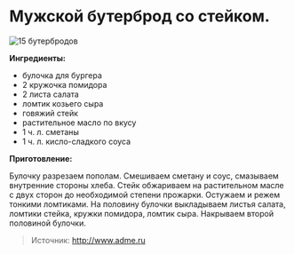 # Мужской бутерброд со стейком.

![15 бутербродов](/images/Kulinar/Salad/buter_006.jpg '15 бутербродов')

**Ингредиенты:**

- булочка для бургера
- 2 кружочка помидора
- 2 листа салата
- ломтик козьего сыра
- говяжий стейк
- растительное масло по вкусу
- 1 ч. л. сметаны
- 1 ч. л. кисло-сладкого соуса

**Приготовление:**

Булочку разрезаем пополам. Смешиваем сметану и соус, смазываем внутренние стороны хлеба. Стейк обжариваем на растительном масле с двух сторон до необходимой степени прожарки. Остужаем и режем тонкими ломтиками. На половину булочки выкладываем листья салата, ломтики стейка, кружки помидора, ломтик сыра. Накрываем второй половиной булочки.

> Источник: http://www.adme.ru
